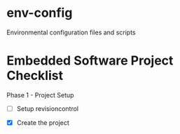 # env-config
Environmental configuration files and scripts


# Embedded Software Project Checklist

Phase 1 - Project Setup
- [ ] Setup revisioncontrol
- [x] Create the project

